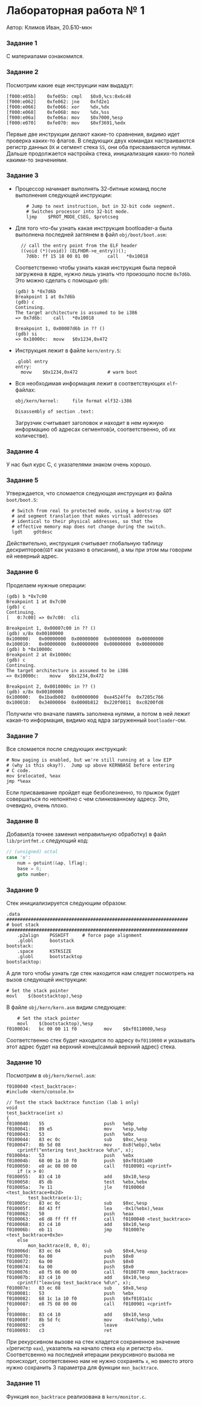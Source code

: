 # Лабораторная работа № 1
Автор: Климов Иван, 20.Б10-мкн

### **Задание 1**
С материалами ознакомился.

### **Задание 2**
Посмотрим какие еще инструкции нам выдадут:
```console
[f000:e05b]    0xfe05b:	cmpl   $0x0,%cs:0x6c48
[f000:e062]    0xfe062:	jne    0xfd2e1
[f000:e066]    0xfe066:	xor    %dx,%dx
[f000:e068]    0xfe068:	mov    %dx,%ss
[f000:e06a]    0xfe06a:	mov    $0x7000,%esp
[f000:e070]    0xfe070:	mov    $0xf3691,%edx
```
Первые две инструкции делают какие-то сравнения, видимо идет проверка каких-то флагов. В следующих двух командах настраиваются регистр данных ```DX``` и сегмент стека ```SS```, они оба присваиваются нулями. Дальше продолжается настройка стека, инициализация каких-то полей какими-то значениями.

### **Задание 3**

- Процессор начинает выполнять 32-битные команд после выполнения следующей инструкции:
  ```console
      # Jump to next instruction, but in 32-bit code segment.
      # Switches processor into 32-bit mode.
      ljmp    $PROT_MODE_CSEG, $protcseg
  ```

- Для того что-бы узнать какая инструкция bootloader-а была выполнена последней заглянем в файл ```obj/boot/boot.asm```:
  ```console
  	// call the entry point from the ELF header
  	((void (*)(void)) (ELFHDR->e_entry))();
      7d6b:	ff 15 18 00 01 00    	call   *0x10018
  ```
  Соответственно чтобы узнать какая инструкция была первой загружена в ядре, нужно лишь узнать что произошло после ```0x7d6b```. Это можно сделать с помощью ```gdb```: 
  ```console
  (gdb) b *0x7d6b
  Breakpoint 1 at 0x7d6b
  (gdb) c
  Continuing.
  The target architecture is assumed to be i386
  => 0x7d6b:	call   *0x10018

  Breakpoint 1, 0x00007d6b in ?? ()
  (gdb) si
  => 0x10000c:	movw   $0x1234,0x472
  ```

- Инструкция лежит в файле ```kern/entry.S```:
  ```console
  .globl entry
  entry:
  	movw	$0x1234,0x472			# warm boot
  ```

- Вся необходимая информация лежит в соответствующих ```elf```-файлах:
  ```
  obj/kern/kernel:     file format elf32-i386

  Disassembly of section .text:
  ```
  Загрузчик считывает заголовок и находит в нем нужную информацию об адресах сегментов(и, соответственно, об их количестве).

### **Задание 4**
У нас был курс C, с указателями знаком очень хорошо.

### **Задание 5**
Утверждается, что сломается следующая инструкция из файла ```boot/boot.S```:
```console
  # Switch from real to protected mode, using a bootstrap GDT
  # and segment translation that makes virtual addresses 
  # identical to their physical addresses, so that the 
  # effective memory map does not change during the switch.
  lgdt    gdtdesc
```
Действительно, инструкция считывает глобальную таблицу дескрипторов(```GDT``` как указано в описании), а мы при этом мы говорим ей неверный адрес.

### **Задание 6**
Проделаем нужные операции:
```console
(gdb) b *0x7c00
Breakpoint 1 at 0x7c00
(gdb) c
Continuing.
[   0:7c00] => 0x7c00:	cli

Breakpoint 1, 0x00007c00 in ?? ()
(gdb) x/8x 0x00100000
0x100000:	0x00000000	0x00000000	0x00000000	0x00000000
0x100010:	0x00000000	0x00000000	0x00000000	0x00000000
(gdb) b *0x10000c
Breakpoint 2 at 0x10000c
(gdb) c
Continuing.
The target architecture is assumed to be i386
=> 0x10000c:	movw   $0x1234,0x472

Breakpoint 2, 0x0010000c in ?? ()
(gdb) x/8x 0x00100000
0x100000:	0x1badb002	0x00000000	0xe4524ffe	0x7205c766
0x100010:	0x34000004	0x0000b812	0x220f0011	0xc0200fd8
```
Получили что вначале память заполнена нулями, а потом в ней лежит какая-то информация, видимо код ядра загруженный ```bootloader```-ом.

### **Задание 7**
Все сломается после следующих инструкций:
```
# Now paging is enabled, but we're still running at a low EIP
# (why is this okay?).  Jump up above KERNBASE before entering
# C code.
mov	$relocated, %eax
jmp	*%eax
```
Если присваивание пройдет еще безболезненно, то прыжок будет совершаться по непонятно с чем слинкованному адресу. Это, очевидно, очень плохо.

### **Задание 8**
Добавил(а точнее заменил неправильную обработку) в файл ```lib/printfmt.c``` следующий код:
```C
// (unsigned) octal
case 'o':
	num = getuint(&ap, lflag);
	base = 8;
	goto number;
```

### **Задание 9**
Стек инициализируется следующим образом:
```
.data
###################################################################
# boot stack
###################################################################
	.p2align	PGSHIFT		# force page alignment
	.globl		bootstack
bootstack:
	.space		KSTKSIZE
	.globl		bootstacktop   
bootstacktop:
```
А для того чтобы узнать где стек находится нам следует посмотреть на вызов следующей инструкции:
```
# Set the stack pointer
movl	$(bootstacktop),%esp
```
В файле ```obj/kern/kern.asm``` видим следующее:
```
	# Set the stack pointer
	movl	$(bootstacktop),%esp
f0100034:	bc 00 00 11 f0       	mov    $0xf0110000,%esp
```
Соответственно стек будет находится по адресу ```0xf0110000``` и указывать этот адрес будет на верхний конец(самый верхний адрес) стека.

### **Задание 10**
Посмотрим в ```obj/kern/kernel.asm```:
```
f0100040 <test_backtrace>:
#include <kern/console.h>

// Test the stack backtrace function (lab 1 only)
void
test_backtrace(int x)
{
f0100040:	55                   	push   %ebp
f0100041:	89 e5                	mov    %esp,%ebp
f0100043:	53                   	push   %ebx
f0100044:	83 ec 0c             	sub    $0xc,%esp
f0100047:	8b 5d 08             	mov    0x8(%ebp),%ebx
	cprintf("entering test_backtrace %d\n", x);
f010004a:	53                   	push   %ebx
f010004b:	68 00 1a 10 f0       	push   $0xf0101a00
f0100050:	e8 ac 08 00 00       	call   f0100901 <cprintf>
	if (x > 0)
f0100055:	83 c4 10             	add    $0x10,%esp
f0100058:	85 db                	test   %ebx,%ebx
f010005a:	7e 11                	jle    f010006d <test_backtrace+0x2d>
		test_backtrace(x-1);
f010005c:	83 ec 0c             	sub    $0xc,%esp
f010005f:	8d 43 ff             	lea    -0x1(%ebx),%eax
f0100062:	50                   	push   %eax
f0100063:	e8 d8 ff ff ff       	call   f0100040 <test_backtrace>
f0100068:	83 c4 10             	add    $0x10,%esp
f010006b:	eb 11                	jmp    f010007e <test_backtrace+0x3e>
	else
		mon_backtrace(0, 0, 0);
f010006d:	83 ec 04             	sub    $0x4,%esp
f0100070:	6a 00                	push   $0x0
f0100072:	6a 00                	push   $0x0
f0100074:	6a 00                	push   $0x0
f0100076:	e8 f5 06 00 00       	call   f0100770 <mon_backtrace>
f010007b:	83 c4 10             	add    $0x10,%esp
	cprintf("leaving test_backtrace %d\n", x);
f010007e:	83 ec 08             	sub    $0x8,%esp
f0100081:	53                   	push   %ebx
f0100082:	68 1c 1a 10 f0       	push   $0xf0101a1c
f0100087:	e8 75 08 00 00       	call   f0100901 <cprintf>
}
f010008c:	83 c4 10             	add    $0x10,%esp
f010008f:	8b 5d fc             	mov    -0x4(%ebp),%ebx
f0100092:	c9                   	leave  
f0100093:	c3                   	ret    
```
При рекурсивном вызове на стек кладется сохраненное значение ```x```(регистр ```eax```), указатель на начало стека ```ebp``` и регистр ```ebx```. Соответсвенно на последней итерации рекурсивного вызова не происходит, соответсвенно нам не нужно сохранять ```x```, но вместо этого нужно сохранить 3 параметра для функции ```mon_backtrace```.

### **Задание 11**
Функция ```mon_backtrace``` реализована в ```kern/monitor.c```.
